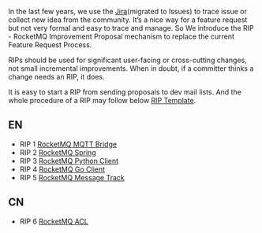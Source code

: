 In the last few years, we use the [Jira](https://issues.apache.org/jira/projects/ROCKETMQ)(migrated to Issues) to trace issue or collect new idea from the community. It’s a nice way for a feature request but not very formal and easy to trace and manage. So We introduce the RIP - RocketMQ Improvement Proposal mechanism to replace the current Feature Request Process. 

RIPs should be used for significant user-facing or cross-cutting changes, not small incremental improvements. When in doubt, if a committer thinks a change needs an RIP, it does. 

It is easy to start a RIP from sending proposals to dev mail lists. And the whole procedure of a RIP may follow below [RIP Template]().

## EN
* RIP 1 [RocketMQ MQTT Bridge](https://github.com/apache/rocketmq/wiki/RIP-1-MQTT-Bridge)
* RIP 2 [RocketMQ Spring](https://github.com/apache/rocketmq/wiki/RIP-2-RocketMQ-Spring)
* RIP 3 [RocketMQ Python Client](https://github.com/apache/rocketmq/wiki/RIP-3-RocketMQ-Python-Client)
* RIP 4 [RocketMQ Go Client](https://github.com/apache/rocketmq/wiki/RIP-4-RocketMQ-Go-Client)
* RIP 5 [RocketMQ Message Track](https://github.com/apache/rocketmq/wiki/RIP-6-Message-Track-Trace)

## CN
* RIP 6 [RocketMQ ACL](https://github.com/apache/rocketmq/wiki/RIP-5-RocketMQ-ACL)
